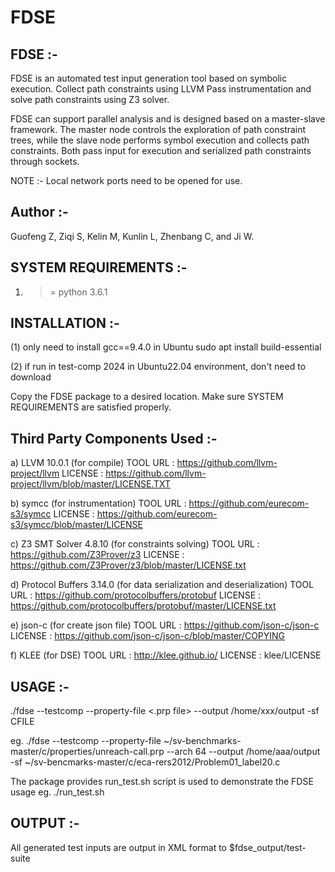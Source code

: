 # FDSE

FDSE :-
---------

FDSE is an automated test input generation tool based on symbolic execution.
Collect path constraints using LLVM Pass instrumentation and solve path constraints using Z3 solver.

FDSE can support parallel analysis and is designed based on a master-slave framework.
The master node controls the exploration of path constraint trees, while the slave node 
performs symbol execution and collects path constraints. Both pass input for execution and 
serialized path constraints through sockets.

NOTE :-
Local network ports need to be opened for use.


Author :-
---------
Guofeng Z, Ziqi S, Kelin M, Kunlin L, Zhenbang C, and Ji W.


SYSTEM REQUIREMENTS :-
---------------------
1) >= python 3.6.1


INSTALLATION :-
---------------
(1) only need to install gcc==9.4.0 in Ubuntu
  sudo apt install build-essential
  
(2) if run in test-comp 2024 in Ubuntu22.04 environment, don't need to download


Copy the FDSE package to a desired location. Make sure SYSTEM REQUIREMENTS
are satisfied properly.
 
 
Third Party Components Used :-
----------------------------

a) LLVM 10.0.1 (for compile)
   TOOL URL : https://github.com/llvm-project/llvm
   LICENSE  : https://github.com/llvm-project/llvm/blob/master/LICENSE.TXT
	
b) symcc (for instrumentation)
   TOOL URL : https://github.com/eurecom-s3/symcc
   LICENSE  : https://github.com/eurecom-s3/symcc/blob/master/LICENSE

c) Z3 SMT Solver 4.8.10 (for constraints solving)
   TOOL URL : https://github.com/Z3Prover/z3
   LICENSE  : https://github.com/Z3Prover/z3/blob/master/LICENSE.txt

d) Protocol Buffers 3.14.0 (for data serialization and deserialization)
   TOOL URL : https://github.com/protocolbuffers/protobuf
   LICENSE  : https://github.com/protocolbuffers/protobuf/master/LICENSE.txt
   
e) json-c   (for create json file)
   TOOL URL : https://github.com/json-c/json-c
   LICENSE  : https://github.com/json-c/json-c/blob/master/COPYING

f) KLEE (for DSE)
   TOOL URL : http://klee.github.io/
   LICENSE  : klee/LICENSE

USAGE :-
--------
./fdse --testcomp --property-file <.prp file> --output /home/xxx/output -sf CFILE

eg. ./fdse --testcomp --property-file ~/sv-benchmarks-master/c/properties/unreach-call.prp
--arch 64  --output /home/aaa/output -sf ~/sv-bencmarks-master/c/eca-rers2012/Problem01_label20.c


The package provides run_test.sh script is used to demonstrate the FDSE usage
eg. ./run_test.sh


OUTPUT :-
---------
All generated test inputs are output in XML format to $fdse_output/test-suite
